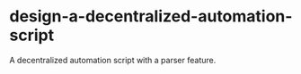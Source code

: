 # design-a-decentralized-automation-script
A decentralized automation script with a parser feature.
